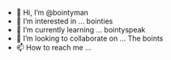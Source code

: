 - 👋 Hi, I’m @bointyman
- 👀 I’m interested in ... bointies
- 🌱 I’m currently learning ... bointyspeak
- 💞️ I’m looking to collaborate on ... The boints
- 📫 How to reach me ... 

<!---
bointyman/bointyman is a ✨ special ✨ repository because its `README.md` (this file) appears on your GitHub profile.
You can click the Preview link to take a look at your changes.
--->
